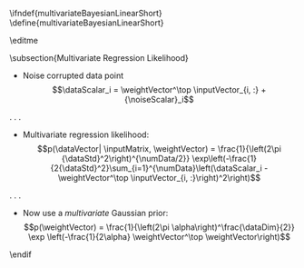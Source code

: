 \ifndef{multivariateBayesianLinearShort}
\define{multivariateBayesianLinearShort}

\editme

\subsection{Multivariate Regression Likelihood}

* Noise corrupted data point
  $$\dataScalar_i = \weightVector^\top \inputVector_{i, :} + {\noiseScalar}_i$$

. . .

* Multivariate regression likelihood:
  $$p(\dataVector| \inputMatrix, \weightVector) = \frac{1}{\left(2\pi {\dataStd}^2\right)^{\numData/2}} \exp\left(-\frac{1}{2{\dataStd}^2}\sum_{i=1}^{\numData}\left(\dataScalar_i - \weightVector^\top \inputVector_{i, :}\right)^2\right)$$

. . .

* Now use a *multivariate* Gaussian prior:
  $$p(\weightVector) = \frac{1}{\left(2\pi \alpha\right)^\frac{\dataDim}{2}} \exp \left(-\frac{1}{2\alpha} \weightVector^\top \weightVector\right)$$


\endif
